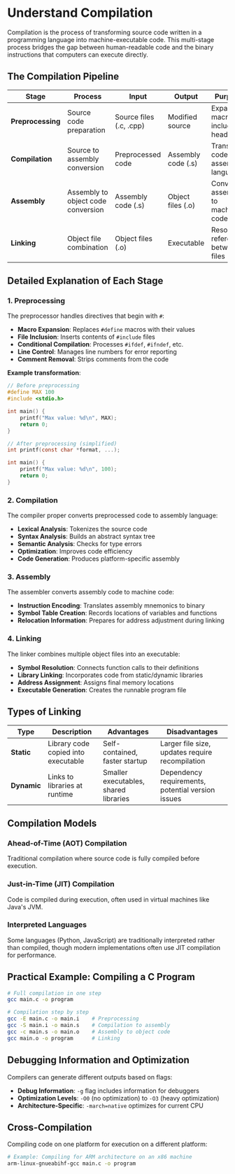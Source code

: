 # Understand Compilation

Compilation is the process of transforming source code written in a programming language into machine-executable code. This multi-stage process bridges the gap between human-readable code and the binary instructions that computers can execute directly.

## The Compilation Pipeline

| Stage             | Process                            | Input                   | Output             | Purpose                              |
| ----------------- | ---------------------------------- | ----------------------- | ------------------ | ------------------------------------ |
| **Preprocessing** | Source code preparation            | Source files (.c, .cpp) | Modified source    | Expands macros, includes headers     |
| **Compilation**   | Source to assembly conversion      | Preprocessed code       | Assembly code (.s) | Translates code to assembly language |
| **Assembly**      | Assembly to object code conversion | Assembly code (.s)      | Object files (.o)  | Converts assembly to machine code    |
| **Linking**       | Object file combination            | Object files (.o)       | Executable         | Resolves references between files    |

## Detailed Explanation of Each Stage

### 1. Preprocessing

The preprocessor handles directives that begin with `#`:

- **Macro Expansion**: Replaces `#define` macros with their values
- **File Inclusion**: Inserts contents of `#include` files
- **Conditional Compilation**: Processes `#ifdef`, `#ifndef`, etc.
- **Line Control**: Manages line numbers for error reporting
- **Comment Removal**: Strips comments from the code

**Example transformation**:

```c
// Before preprocessing
#define MAX 100
#include <stdio.h>

int main() {
    printf("Max value: %d\n", MAX);
    return 0;
}

// After preprocessing (simplified)
int printf(const char *format, ...);

int main() {
    printf("Max value: %d\n", 100);
    return 0;
}
```

### 2. Compilation

The compiler proper converts preprocessed code to assembly language:

- **Lexical Analysis**: Tokenizes the source code
- **Syntax Analysis**: Builds an abstract syntax tree
- **Semantic Analysis**: Checks for type errors
- **Optimization**: Improves code efficiency
- **Code Generation**: Produces platform-specific assembly

### 3. Assembly

The assembler converts assembly code to machine code:

- **Instruction Encoding**: Translates assembly mnemonics to binary
- **Symbol Table Creation**: Records locations of variables and functions
- **Relocation Information**: Prepares for address adjustment during linking

### 4. Linking

The linker combines multiple object files into an executable:

- **Symbol Resolution**: Connects function calls to their definitions
- **Library Linking**: Incorporates code from static/dynamic libraries
- **Address Assignment**: Assigns final memory locations
- **Executable Generation**: Creates the runnable program file

## Types of Linking

| Type        | Description                         | Advantages                            | Disadvantages                                     |
| ----------- | ----------------------------------- | ------------------------------------- | ------------------------------------------------- |
| **Static**  | Library code copied into executable | Self-contained, faster startup        | Larger file size, updates require recompilation   |
| **Dynamic** | Links to libraries at runtime       | Smaller executables, shared libraries | Dependency requirements, potential version issues |

## Compilation Models

### Ahead-of-Time (AOT) Compilation

Traditional compilation where source code is fully compiled before execution.

### Just-in-Time (JIT) Compilation

Code is compiled during execution, often used in virtual machines like Java's JVM.

### Interpreted Languages

Some languages (Python, JavaScript) are traditionally interpreted rather than compiled, though modern implementations often use JIT compilation for performance.

## Practical Example: Compiling a C Program

```bash
# Full compilation in one step
gcc main.c -o program

# Compilation step by step
gcc -E main.c -o main.i    # Preprocessing
gcc -S main.i -o main.s    # Compilation to assembly
gcc -c main.s -o main.o    # Assembly to object code
gcc main.o -o program      # Linking
```

## Debugging Information and Optimization

Compilers can generate different outputs based on flags:

- **Debug Information**: `-g` flag includes information for debuggers
- **Optimization Levels**: `-O0` (no optimization) to `-O3` (heavy optimization)
- **Architecture-Specific**: `-march=native` optimizes for current CPU

## Cross-Compilation

Compiling code on one platform for execution on a different platform:

```bash
# Example: Compiling for ARM architecture on an x86 machine
arm-linux-gnueabihf-gcc main.c -o program
```
